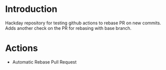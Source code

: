 # Introduction
Hackday repository for testing github actions to rebase PR on new commits.
Adds another check on the PR for rebasing with base branch.

# Actions

- Automatic Rebase Pull Request
